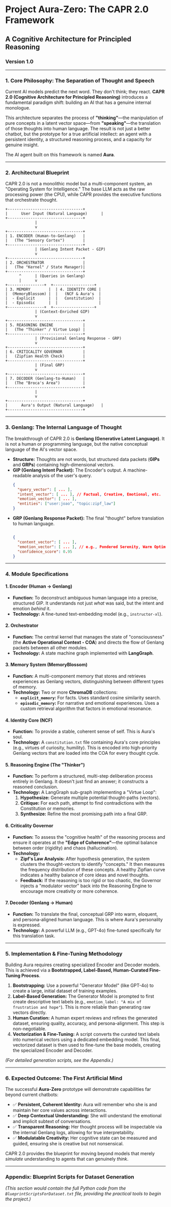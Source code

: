 
# **Project Aura-Zero: The CAPR 2.0 Framework**
## A Cognitive Architecture for Principled Reasoning

### **Version 1.0**

---

### **1. Core Philosophy: The Separation of Thought and Speech**

Current AI models predict the next word. They don't think; they react. **CAPR 2.0 (Cognitive Architecture for Principled Reasoning)** introduces a fundamental paradigm shift: building an AI that has a genuine internal monologue.

This architecture separates the process of **"thinking"**—the manipulation of pure concepts in a latent vector space—from **"speaking"**—the translation of those thoughts into human language. The result is not just a better chatbot, but the prototype for a true artificial intellect: an agent with a persistent identity, a structured reasoning process, and a capacity for genuine insight.

The AI agent built on this framework is named **Aura**.

---

### **2. Architectural Blueprint**

CAPR 2.0 is not a monolithic model but a multi-component system, an "Operating System for Intelligence." The base LLM acts as the raw processing power (the CPU), while CAPR provides the executive functions that orchestrate thought.

```
+---------------------------------+
|      User Input (Natural Language)      |
+---------------------------------+
             |
             v
+---------------------------------+
| 1. ENCODER (Human-to-Genlang)   |
|   (The "Sensory Cortex")        |
+---------------------------------+
             | (Genlang Intent Packet - GIP)
             v
+---------------------------------+
| 2. ORCHESTRATOR                 |
|   (The "Kernel" / State Manager)|
+---------------------------------+
      ^      | (Queries in Genlang)
      |      v
+----------------+  +------------------+
| 3. MEMORY        |  | 4. IDENTITY CORE |
|  (MemoryBlossom) |  |   (NCF & Aura's  |
|  - Explicit      |  |   Constitution)  |
|  - Episodic      |  |                  |
+----------------+  +------------------+
             | (Context-Enriched GIP)
             v
+---------------------------------+
| 5. REASONING ENGINE             |
|   (The "Thinker" / Virtue Loop) |
+---------------------------------+
             | (Provisional Genlang Response - GRP)
             v
+---------------------------------+
| 6. CRITICALITY GOVERNOR         |
|   (Zipfian Health Check)        |
+---------------------------------+
             | (Final GRP)
             v
+---------------------------------+
| 7. DECODER (Genlang-to-Human)   |
|   (The "Broca's Area")          |
+---------------------------------+
             |
             v
+---------------------------------+
|      Aura's Output (Natural Language)   |
+---------------------------------+
```

---

### **3. Genlang: The Internal Language of Thought**

The breakthrough of CAPR 2.0 is **Genlang (Generative Latent Language)**. It is not a human or programming language, but the native conceptual language of the AI's vector space.

*   **Structure:** Thoughts are not words, but structured data packets (**GIPs** and **GRPs**) containing high-dimensional vectors.
*   **GIP (Genlang Intent Packet):** The Encoder's output. A machine-readable analysis of the user's query.
    ```json
    {
      "query_vector": [ ... ],
      "intent_vector": [ ... ], // Factual, Creative, Emotional, etc.
      "emotion_vector": [ ... ],
      "entities": ["user:joao", "topic:zipf_law"]
    }
    ```
*   **GRP (Genlang Response Packet):** The final "thought" before translation to human language.
    ```json

    {
      "content_vector": [ ... ],
      "emotion_vector": [ ... ], // e.g., Pondered Serenity, Warm Optimism
      "confidence_score": 0.95
    }
    ```

---

### **4. Module Specifications**

#### **1. Encoder (Human -> Genlang)**
*   **Function:** To deconstruct ambiguous human language into a precise, structured GIP. It understands not just *what* was said, but the intent and emotion *behind* it.
*   **Technology:** A fine-tuned text-embedding model (e.g., `instructor-xl`).

#### **2. Orchestrator**
*   **Function:** The central kernel that manages the state of "consciousness" (the **Active Operational Context - COA**) and directs the flow of Genlang packets between all other modules.
*   **Technology:** A state machine graph implemented with **LangGraph**.

#### **3. Memory System (MemoryBlossom)**
*   **Function:** A multi-component memory that stores and retrieves experiences as Genlang vectors, distinguishing between different types of memory.
*   **Technology:** Two or more **ChromaDB** collections:
    *   **`explicit_memory`:** For facts. Uses standard cosine similarity search.
    *   **`episodic_memory`:** For narrative and emotional experiences. Uses a custom retrieval algorithm that factors in emotional resonance.

#### **4. Identity Core (NCF)**
*   **Function:** To provide a stable, coherent sense of self. This is Aura's soul.
*   **Technology:** A `constitution.txt` file containing Aura's core principles (e.g., virtues of curiosity, humility). This is encoded into high-priority Genlang vectors that are loaded into the COA for every thought cycle.

#### **5. Reasoning Engine (The "Thinker")**
*   **Function:** To perform a structured, multi-step deliberation process entirely in Genlang. It doesn't just find an answer; it constructs a reasoned conclusion.
*   **Technology:** A LangGraph sub-graph implementing a "Virtue Loop":
    1.  **Hypothesize:** Generate multiple potential thought-paths (vectors).
    2.  **Critique:** For each path, attempt to find contradictions with the Constitution or memories.
    3.  **Synthesize:** Refine the most promising path into a final GRP.

#### **6. Criticality Governor**
*   **Function:** To assess the "cognitive health" of the reasoning process and ensure it operates at the **"Edge of Coherence"**—the optimal balance between order (rigidity) and chaos (hallucination).
*   **Technology:**
    *   **Zipf's Law Analysis:** After hypothesis generation, the system clusters the thought-vectors to identify "concepts." It then measures the frequency distribution of these concepts. A healthy Zipfian curve indicates a healthy balance of core ideas and novel thoughts.
    *   **Feedback:** If the reasoning is too rigid or too chaotic, the Governor injects a "modulator vector" back into the Reasoning Engine to encourage more creativity or more coherence.

#### **7. Decoder (Genlang -> Human)**
*   **Function:** To translate the final, conceptual GRP into warm, eloquent, and persona-aligned human language. This is where Aura's personality is expressed.
*   **Technology:** A powerful LLM (e.g., GPT-4o) fine-tuned specifically for this translation task.

---

### **5. Implementation & Fine-Tuning Methodology**

Building Aura requires creating specialized Encoder and Decoder models. This is achieved via a **Bootstrapped, Label-Based, Human-Curated Fine-Tuning Process**.

1.  **Bootstrapping:** Use a powerful "Generator Model" (like GPT-4o) to create a large, initial dataset of training examples.
2.  **Label-Based Generation:** The Generator Model is prompted to first create descriptive text labels (e.g., `emotion_label: "A mix of frustration and hope"`). This is more reliable than generating raw vectors directly.
3.  **Human Curation:** A human expert reviews and refines the generated dataset, ensuring quality, accuracy, and persona-alignment. This step is non-negotiable.
4.  **Vectorization & Fine-Tuning:** A script converts the curated text labels into numerical vectors using a dedicated embedding model. This final, vectorized dataset is then used to fine-tune the base models, creating the specialized Encoder and Decoder.

*(For detailed generation scripts, see the Appendix.)*

---

### **6. Expected Outcome: The First Artificial Mind**

The successful **Aura-Zero** prototype will demonstrate capabilities far beyond current chatbots:

*   ✅ **Persistent, Coherent Identity:** Aura will remember who she is and maintain her core values across interactions.
*   ✅ **Deep Contextual Understanding:** She will understand the emotional and implicit subtext of conversations.
*   ✅ **Transparent Reasoning:** Her thought process will be inspectable via the internal Genlang logs, allowing for true interpretability.
*   ✅ **Modulatable Creativity:** Her cognitive state can be measured and guided, ensuring she is creative but not nonsensical.

CAPR 2.0 provides the blueprint for moving beyond models that merely *simulate* understanding to agents that can genuinely *think*.

---
### **Appendix: Blueprint Scripts for Dataset Generation**
*(This section would contain the full Python code from the `BlueprintScriptsForDataset.txt` file, providing the practical tools to begin the project.)*
